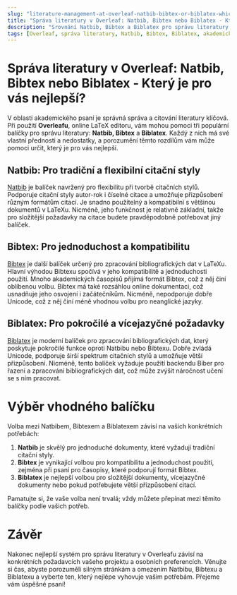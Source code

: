 ```yaml
---
slug: "literature-management-at-overleaf-natbib-bibtex-or-biblatex-which-is-the-best-for-you"
title: "Správa literatury v Overleaf: Natbib, Bibtex nebo Biblatex - Který je pro vás nejlepší?"
description: "Srovnání Natbib, Bibtex a Biblatex pro správu literatury v Overleaf, abyste mohli určit nejlepší možnost pro vaše potřeby při psaní."
tags: [Overleaf, správa literatury, Natbib, Bibtex, Biblatex, akademické psaní, správa citací]
---
```


# Správa literatury v Overleaf: Natbib, Bibtex nebo Biblatex - Který je pro vás nejlepší?

V oblasti akademického psaní je správná správa a citování literatury klíčová. Při použití **Overleafu**, online LaTeX editoru, vám mohou pomoci tři populární balíčky pro správu literatury: **Natbib, Bibtex** a **Biblatex**. Každý z nich má své vlastní přednosti a nedostatky, a porozumění těmto rozdílům vám může pomoci určit, který je pro vás nejlepší.

## Natbib: Pro tradiční a flexibilní citační styly

[Natbib](https://ctan.org/pkg/natbib) je balíček navržený pro flexibilitu při tvorbě citačních stylů. Podporuje citační styly autor-rok i číselné citace a umožňuje přizpůsobení různým formátům citací. Je snadno použitelný a kompatibilní s většinou dokumentů v LaTeXu. Nicméně, jeho funkčnost je relativně základní, takže pro složitější požadavky na citace budete pravděpodobně potřebovat jiný balíček.

## Bibtex: Pro jednoduchost a kompatibilitu

[Bibtex](https://ctan.org/pkg/bibtex) je další balíček určený pro zpracování bibliografických dat v LaTeXu. Hlavní výhodou Bibtexu spočívá v jeho kompatibilitě a jednoduchosti použití. Mnoho akademických časopisů přijímá formát Bibtex, což z něj činí oblíbenou volbu. Bibtex má také rozsáhlou online dokumentaci, což usnadňuje jeho osvojení i začátečníkům. Nicméně, nepodporuje dobře Unicode, což z něj činí méně vhodnou volbu pro neanglické jazyky.

## Biblatex: Pro pokročilé a vícejazyčné požadavky

[Biblatex](https://ctan.org/pkg/biblatex) je moderní balíček pro zpracování bibliografických dat, který poskytuje pokročilé funkce oproti Natbibu nebo Bibtexu. Dobře zvládá Unicode, podporuje širší spektrum citačních stylů a umožňuje větší přizpůsobení. Nicméně, tento balíček vyžaduje použití backendu Biber pro řazení a zpracování bibliografických dat, což může zvýšit náročnost učení se s ním pracovat.

# Výběr vhodného balíčku

Volba mezi Natbibem, Bibtexem a Biblatexem závisí na vašich konkrétních potřebách:

1. **Natbib** je skvělý pro jednoduché dokumenty, které vyžadují tradiční citační styly.
2. **Bibtex** je vynikající volbou pro kompatibilitu a jednoduchost použití, zejména při psaní pro časopisy, které podporují formát Bibtex.
3. **Biblatex** je nejlepší volbou pro složitější dokumenty, vícejazyčné dokumenty nebo pokud potřebujete větší přizpůsobení citací.

Pamatujte si, že vaše volba není trvalá; vždy můžete přepínat mezi těmito balíčky podle vašich potřeb.

# Závěr

Nakonec nejlepší systém pro správu literatury v Overleafu závisí na konkrétních požadavcích vašeho projektu a osobních preferencích. Věnujte si čas, abyste porozuměli silným stránkám a omezením Natbibu, Bibtexu a Biblatexu a vyberte ten, který nejlépe vyhovuje vašim potřebám. Přejeme vám úspěšné psaní!